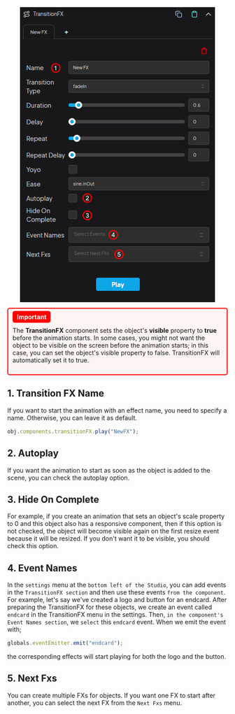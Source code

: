 <div style="text-align: center;">
  <img src="./img/transitionFX.png" alt="Açıklama Metni">
</div>

<div style="border: 2px solid #ff0000; background-color: #fff4f4; padding: 10px; border-radius: 5px; margin: 10px 0;">
  <span style="background-color: #ff0000; color: #ffffff; padding: 5px 10px; border-radius: 5px; font-weight: bold;">Important</span>
  <p>The <strong>TransitionFX</strong> component sets the object's <strong>visible</strong> property to <strong>true</strong> before the animation starts. In some cases, you might not want the object to be visible on the screen before the animation starts; in this case, you can set the object's visible property to false. TransitionFX will automatically set it to true.</p>
</div>

## 1. Transition FX Name

If you want to start the animation with an effect name, you need to specify a name. Otherwise, you can leave it as default.

```js
obj.components.transitionFX.play("NewFX");
```

## 2. Autoplay

If you want the animation to start as soon as the object is added to the scene, you can check the autoplay option.

## 3. Hide On Complete

For example, if you create an animation that sets an object's scale property to 0 and this object also has a responsive component, then if this option is not checked, the object will become visible again on the first resize event because it will be resized. If you don't want it to be visible, you should check this option.

## 4. Event Names

In the `settings` menu at the `bottom left of the Studio`, you can add events in the `TransitionFX section` and then use these events `from the component`. For example, let's say we've created a logo and button for an endcard. After preparing the TransitionFX for these objects, we create an event called `endcard` in the TransitionFX menu in the settings. Then, `in the component's Event Names section`, we `select` this `endcard` event. When we emit the event with;

```js
globals.eventEmitter.emit("endcard");
```

the corresponding effects will start playing for both the logo and the button.

## 5. Next Fxs

You can create multiple FXs for objects. If you want one FX to start after another, you can select the next FX from the `Next Fxs` menu.
